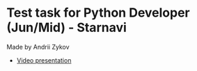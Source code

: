 # Test task for Python Developer (Jun/Mid) - Starnavi
Made by Andrii Zykov

- [Video presentation](youtube.com)
